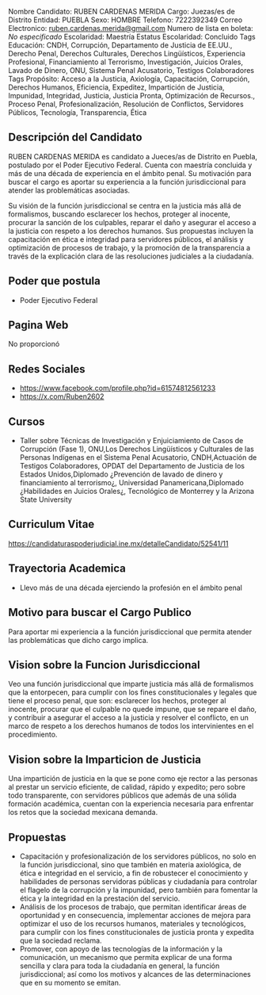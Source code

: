 Nombre Candidato: RUBEN CARDENAS MERIDA
Cargo: Juezas/es de Distrito
Entidad: PUEBLA
Sexo: HOMBRE
Telefono: 7222392349
Correo Electronico: ruben.cardenas.merida@gmail.com
Numero de lista en boleta: *No especificado*
Escolaridad: Maestría
Estatus Escolaridad: Concluido
Tags Educación: CNDH, Corrupción, Departamento de Justicia de EE.UU., Derecho Penal, Derechos Culturales, Derechos Lingüísticos, Experiencia Profesional, Financiamiento al Terrorismo, Investigación, Juicios Orales, Lavado de Dinero, ONU, Sistema Penal Acusatorio, Testigos Colaboradores
Tags Propósito: Acceso a la Justicia, Axiología, Capacitación, Corrupción, Derechos Humanos, Eficiencia, Expeditez, Impartición de Justicia, Impunidad, Integridad, Justicia, Justicia Pronta, Optimización de Recursos., Proceso Penal, Profesionalización, Resolución de Conflictos, Servidores Públicos, Tecnología, Transparencia, Ética


## Descripción del Candidato 

RUBEN CARDENAS MERIDA es candidato a Jueces/as de Distrito en Puebla, postulado por el Poder Ejecutivo Federal. Cuenta con maestría concluida y más de una década de experiencia en el ámbito penal. Su motivación para buscar el cargo es aportar su experiencia a la función jurisdiccional para atender las problemáticas asociadas.

Su visión de la función jurisdiccional se centra en la justicia más allá de formalismos, buscando esclarecer los hechos, proteger al inocente, procurar la sanción de los culpables, reparar el daño y asegurar el acceso a la justicia con respeto a los derechos humanos. Sus propuestas incluyen la capacitación en ética e integridad para servidores públicos, el análisis y optimización de procesos de trabajo, y la promoción de la transparencia a través de la explicación clara de las resoluciones judiciales a la ciudadanía.


## Poder que postula

- Poder Ejecutivo Federal


## Pagina Web

No proporcionó


## Redes Sociales

- https://www.facebook.com/profile.php?id=61574812561233
- https://x.com/Ruben2602


## Cursos

- Taller sobre Técnicas de Investigación y Enjuiciamiento de Casos de Corrupción (Fase 1), ONU,Los Derechos Lingüísticos y Culturales de las Personas Indígenas en el Sistema Penal Acusatorio, CNDH,Actuación de Testigos Colaboradores, OPDAT del Departamento de Justicia de los Estados Unidos,Diplomado ¿Prevención de lavado de dinero y financiamiento al terrorismo¿, Universidad Panamericana,Diplomado ¿Habilidades en Juicios Orales¿, Tecnológico de Monterrey y la Arizona State University


## Curriculum Vitae

https://candidaturaspoderjudicial.ine.mx/detalleCandidato/52541/11


## Trayectoria Academica

- Llevo más de una década ejerciendo la profesión en el ámbito penal


## Motivo para buscar el Cargo Publico

Para aportar mi experiencia a la función jurisdiccional que permita atender las problemáticas que dicho cargo implica.


## Vision sobre la Funcion Jurisdiccional

Veo una función jurisdiccional que imparte justicia más allá de formalismos que la entorpecen, para cumplir con los fines constitucionales y legales que tiene el proceso penal, que son: esclarecer los hechos, proteger al inocente, procurar que el culpable no quede impune, que se repare el daño, y contribuir a asegurar el acceso a la justicia y resolver el conflicto, en un marco de respeto a los derechos humanos de todos los intervinientes en el procedimiento.


## Vision sobre la Imparticion de Justicia

Una impartición de justicia en la que se pone como eje rector a las personas al prestar un servicio eficiente, de calidad, rápido y expedito; pero sobre todo transparente, con servidores públicos que además de una sólida formación académica, cuentan con la experiencia necesaria para enfrentar los retos que la sociedad mexicana demanda.


## Propuestas

- Capacitación y profesionalización de los servidores públicos, no solo en la función jurisdiccional, sino que también en materia axiológica, de ética e integridad en el servicio, a fin de robustecer el conocimiento y habilidades de personas servidoras públicas y ciudadanía para controlar el flagelo de la corrupción y la impunidad, pero también para fomentar la ética y la integridad en la prestación del servicio.
- Análisis de los procesos de trabajo, que permitan identificar áreas de oportunidad y en consecuencia, implementar acciones de mejora para optimizar el uso de los recursos humanos, materiales y tecnológicos, para cumplir con los fines constitucionales de justicia pronta y expedita que la sociedad reclama.
- Promover, con apoyo de las tecnologías de la información y la comunicación, un mecanismo que permita explicar de una forma sencilla y clara para toda la ciudadanía en general, la función jurisdiccional; así como los motivos y alcances de las determinaciones que en su momento se emitan.

